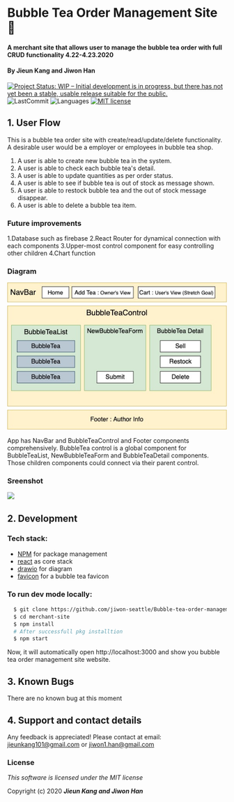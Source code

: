 # Bubble Tea Order Management Site :tea:

#### A merchant site that allows user to manage the bubble tea order with full CRUD functionality 4.22-4.23.2020

#### By **Jieun Kang and Jiwon Han**

[![Project Status: WIP – Initial development is in progress, but there has not yet been a stable, usable release suitable for the public.](https://www.repostatus.org/badges/latest/wip.svg)](https://www.repostatus.org/#wip)
![LastCommit](https://img.shields.io/github/last-commit/jiwon-seattle/Bubble-tea-order-management-site)
![Languages](https://img.shields.io/github/languages/top/jiwon-seattle/Bubble-tea-order-management-site)
[![MIT license](https://img.shields.io/badge/License-MIT-orange.svg)](https://lbesson.mit-license.org/)


## 1. User Flow

This is a bubble tea order site with create/read/update/delete functionality. A desirable user would be a employer or employees in bubble tea shop.

1. A user is able to create new bubble tea in the system.
2. A user is able to check each bubble tea's detail.
3. A user is able to update quantities as per order status.
4. A user is able to see if bubble tea is out of stock as message shown.
5. A user is able to restock bubble tea and the out of stock message disappear.
6. A user is able to delete a bubble tea item. 

### Future improvements

1.Database such as firebase
2.React Router for dynamical connection with each components
3.Upper-most control component for easy controlling other children
4.Chart function

### Diagram

<img src="src/img/diagram.jpg" width="550px" />

App has NavBar and BubbleTeaControl and Footer components comprehensively. BubbleTea control is a global component for BubbleTeaList, NewBubbleTeaForm and BubbleTeaDetail components. Those children components could connect via their parent control. 

### Sreenshot

<img src="src/img/bubbleTeaSite.gif" width="550px" />

## 2. Development
### Tech stack:
+ [NPM](https://www.npmjs.com/) for package management
+ [react](https://reactjs.org/) as core stack
+ [drawio](https://app.diagrams.net/) for diagram
+ [favicon](https://www.favicon-generator.org/) for a bubble tea favicon

### To run dev mode locally:
```bash
  $ git clone https://github.com/jiwon-seattle/Bubble-tea-order-management-site.git
  $ cd merchant-site
  $ npm install  
  # After successfull pkg installtion
  $ npm start
```
Now, it will automatically open http://localhost:3000 and show you bubble tea order management site website.

## 3. Known Bugs

There are no known bug at this moment

## 4. Support and contact details

Any feedback is appreciated! Please contact at email: jieunkang101@gmail.com or jiwon1.han@gmail.com

### License

*This software is licensed under the MIT license*

Copyright (c) 2020 **_Jieun Kang and Jiwon Han_**
